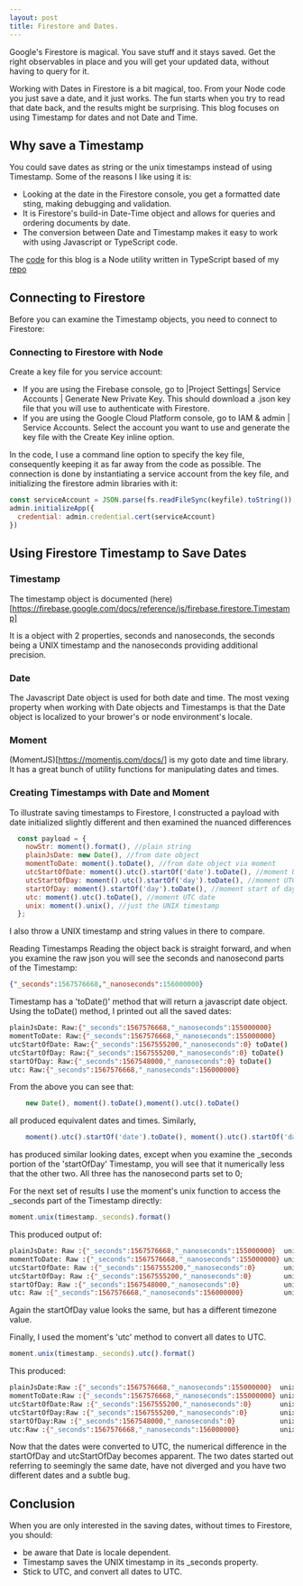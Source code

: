 ```yaml
---
layout: post
title: Firestore and Dates.
---
```


Google's Firestore is magical. You save stuff and it stays saved. Get the right observables in place and you will get your updated data, without having to query for it.

Working with Dates in Firestore is a bit magical, too. From your Node code you just save a date, and it just works. The fun starts when you try to read that date back, and the results might be surprising. This blog focuses on using Timestamp for dates and not Date and Time.

## Why save a Timestamp

You could save dates as string or the unix timestamps instead of using Timestamp.
Some of the reasons I like using it is:

- Looking at the date in the Firestore console, you get a formatted date sting, making debugging and validation.
- It is Firestore's build-in Date-Time object and allows for queries and ordering documents by date.
- The conversion between Date and Timestamp makes it easy to work with using Javascript or TypeScript code.

The [code](https://github.com/rockonsoft/firestore_dates) for this blog is a Node utility written in TypeScript based of my [repo](https://github.com/rockonsoft/node_async_ts)

## Connecting to Firestore

Before you can examine the Timestamp objects, you need to connect to Firestore:

### Connecting to Firestore with Node

Create a key file for you service account:

- If you are using the Firebase console, go to |Project Settings| Service Accounts | Generate New Private Key. This should download a .json key file that you will use to authenticate with Firestore.
- If you are using the Google Cloud Platform console, go to IAM & admin | Service Accounts. Select the account you want to use and generate the key file with the Create Key inline option.

In the code, I use a command line option to specify the key file, consequently keeping it as far away from the code as possible.
The connection is done by instantiating a service account from the key file, and initializing the firestore admin libraries with it:

```js
const serviceAccount = JSON.parse(fs.readFileSync(keyfile).toString())
admin.initializeApp({
  credential: admin.credential.cert(serviceAccount)
})
```

## Using Firestore Timestamp to Save Dates
### Timestamp
The timestamp object is documented (here)[https://firebase.google.com/docs/reference/js/firebase.firestore.Timestamp]

It is a object with 2 properties, seconds and nanoseconds, the seconds being a UNIX timestamp and the nanoseconds providing additional precision.

### Date
The Javascript Date object is used for both date and time. The most vexing property when working with Date objects and Timestamps is that the Date object is localized to your brower's or node environment's locale.

### Moment
(MomentJS)[https://momentjs.com/docs/] is my goto date and time library. It has a great bunch of utility functions for manipulating dates and times.

### Creating Timestamps with Date and Moment

To illustrate saving timestamps to Firestore, I constructed a payload with date initialized slightly different and then examined the nuanced differences
```js
  const payload = {
    nowStr: moment().format(), //plain string
    plainJsDate: new Date(), //from date object
    momentToDate: moment().toDate(), //from date object via moment
    utcStartOfDate: moment().utc().startOf('date').toDate(), //moment UTC date
    utcStartOfDay: moment().utc().startOf('day').toDate(), //moment UTC date
    startOfDay: moment().startOf('day').toDate(), //moment start of day
    utc: moment().utc().toDate(), //moment UTC date
    unix: moment().unix(), //just the UNIX timestamp
  };
```
I also throw a UNIX timestamp and string values in there to compare.

Reading Timestamps
Reading the object back is straight forward, and when you examine the raw json you will see the seconds and nanosecond parts of the Timestamp:

```json
{"_seconds":1567576668,"_nanoseconds":156000000}
```

Timestamp has a 'toDate()' method that will return a javascript date object.
Using the toDate() method, I printed out all the saved dates:

```bash
plainJsDate: Raw:{"_seconds":1567576668,"_nanoseconds":155000000}     :2019-09-04T07:57:48+02:00
momentToDate: Raw:{"_seconds":1567576668,"_nanoseconds":155000000}    :2019-09-04T07:57:48+02:00
utcStartOfDate: Raw:{"_seconds":1567555200,"_nanoseconds":0} toDate() :2019-09-04T02:00:00+02:00
utcStartOfDay: Raw:{"_seconds":1567555200,"_nanoseconds":0} toDate()  :2019-09-04T02:00:00+02:00
startOfDay: Raw:{"_seconds":1567548000,"_nanoseconds":0} toDate()     :2019-09-04T00:00:00+02:00
utc: Raw:{"_seconds":1567576668,"_nanoseconds":156000000}             :2019-09-04T07:57:48+02:00
```
From the above you can see that:
```js
    new Date(), moment().toDate(),moment().utc().toDate()
```
all produced equivalent dates and times.
Similarly, 
```js
    moment().utc().startOf('date').toDate(), moment().utc().startOf('day').toDate(),: moment().startOf('day').toDate(), 
```
has produced similar looking dates, except when you examine the _seconds portion of the 'startOfDay' Timestamp, 
you will see that it numerically less that the other two. All three has the nanosecond parts set to 0;

For the next set of results I use the moment's unix function to access the _seconds part of the Timestamp directly:
```js
moment.unix(timestamp._seconds).format()
```
This produced output of:
```bash
plainJsDate: Raw :{"_seconds":1567576668,"_nanoseconds":155000000}  unix :2019-09-04T07:57:48+02:00
momentToDate: Raw :{"_seconds":1567576668,"_nanoseconds":155000000} unix :2019-09-04T07:57:48+02:00
utcStartOfDate: Raw :{"_seconds":1567555200,"_nanoseconds":0}       unix :2019-09-04T02:00:00+02:00
utcStartOfDay: Raw :{"_seconds":1567555200,"_nanoseconds":0}        unix :2019-09-04T02:00:00+02:00
startOfDay: Raw :{"_seconds":1567548000,"_nanoseconds":0}           unix :2019-09-04T00:00:00+02:00
utc: Raw :{"_seconds":1567576668,"_nanoseconds":156000000}          unix :2019-09-04T07:57:48+02:00
```
Again the startOfDay value looks the same, but has a different timezone value.

Finally, I used the moment's 'utc' method to convert all dates to UTC.
```js
moment.unix(timestamp._seconds).utc().format()
```

This produced:
```bash
plainJsDate:Raw :{"_seconds":1567576668,"_nanoseconds":155000000}  unix :2019-09-04T05:57:48Z
momentToDate:Raw :{"_seconds":1567576668,"_nanoseconds":155000000} unix :2019-09-04T05:57:48Z
utcStartOfDate:Raw :{"_seconds":1567555200,"_nanoseconds":0}       unix :2019-09-04T00:00:00Z
utcStartOfDay:Raw :{"_seconds":1567555200,"_nanoseconds":0}        unix :2019-09-04T00:00:00Z
startOfDay:Raw :{"_seconds":1567548000,"_nanoseconds":0}           unix :2019-09-03T22:00:00Z
utc:Raw :{"_seconds":1567576668,"_nanoseconds":156000000}          unix :2019-09-04T05:57:48Z
```
Now that the dates were converted to UTC, the numerical difference in the startOfDay and utcStartOfDay becomes apparent. The two dates started out referring to seemingly the same date, have not diverged and you have two different dates and a subtle bug.

## Conclusion
When you are only interested in the saving dates, without times to Firestore, you should:
* be aware that Date is locale dependent.
* Timestamp saves the UNIX timestamp in its _seconds property.
* Stick to UTC, and convert all dates to UTC.




